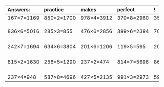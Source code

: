 | Answers: | practice | makes | perfect | ! |
| :--- | :--- | :--- | :--- | :--- |
| 167×7=1169 | 850×2=1700 | 978×4=3912 | 370×8=2960 | 357×3=1071 | 
|   |   |   |   |   | 
|   |   |   |   |   | 
|   |   |   |   |   | 
| 836×6=5016 | 285×3=855 | 476×6=2856 | 399×6=2394 | 701×4=2804 | 
|   |   |   |   |   | 
|   |   |   |   |   | 
|   |   |   |   |   | 
|   |   |   |   |   | 
| 242×7=1694 | 634×6=3804 | 201×6=1206 | 119×5=595 | 209×2=418 | 
|   |   |   |   |   | 
|   |   |   |   |   | 
|   |   |   |   |   | 
|   |   |   |   |   | 
| 815×2=1630 | 258×5=1290 | 237×2=474 | 814×7=5698 | 868×4=3472 | 
|   |   |   |   |   | 
|   |   |   |   |   | 
|   |   |   |   |   | 
|   |   |   |   |   | 
| 237×4=948 | 587×8=4696 | 427×5=2135 | 991×3=2973 | 598×9=5382 | 
